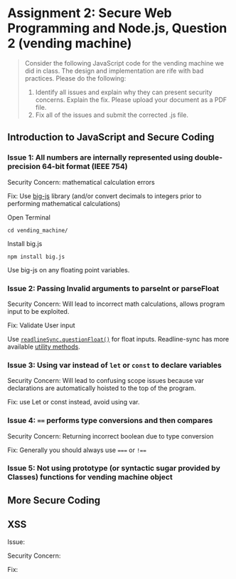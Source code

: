 # Assignment 2: Secure Web Programming and Node.js, Question 2 (vending machine)

> Consider the following JavaScript code for the vending machine we did in class.  The design and implementation are rife with bad practices.  Please do the following:
> 1. Identify all issues and explain why they can present security concerns.  Explain the fix. Please upload your document as a PDF file.
> 2. Fix all of the issues and submit the corrected .js file.

## Introduction to JavaScript and Secure Coding

### Issue 1: All numbers are internally represented using double-precision 64-bit format (IEEE 754)

Security Concern: mathematical calculation errors

Fix: Use [big-js](http://mikemcl.github.io/big.js/) library (and/or convert decimals to integers prior to performing mathematical calculations)

Open Terminal

```shell
cd vending_machine/
```

Install big.js

```shell
npm install big.js
```

Use big-js on any floating point variables.



### Issue 2: Passing Invalid arguments to parseInt or parseFloat

Security Concern: Will lead to incorrect math calculations, allows program input to be exploited.

Fix:  Validate User input

Use [`readlineSync.questionFloat()`](https://github.com/anseki/readline-sync#questionfloat) for float inputs. Readline-sync has more available [utility methods](https://github.com/anseki/readline-sync#utility-methods).



### Issue 3: Using var instead of `let` or `const` to declare variables

Security Concern: Will lead to confusing scope issues because var declarations are automatically hoisted to the top of the program.

Fix: use Let or const instead, avoid using var.



### Issue 4: `==` performs type conversions and then compares

Security Concern: Returning incorrect boolean due to type conversion

Fix: Generally you should always use `===` or `!==`



### Issue 5: Not using prototype (or syntactic sugar provided by Classes) functions for vending machine object



## More Secure Coding

## XSS

Issue:

Security Concern:

Fix:
